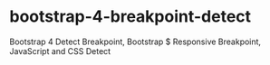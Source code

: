 # bootstrap-4-breakpoint-detect
Bootstrap 4 Detect Breakpoint, Bootstrap $ Responsive Breakpoint, JavaScript and CSS Detect
